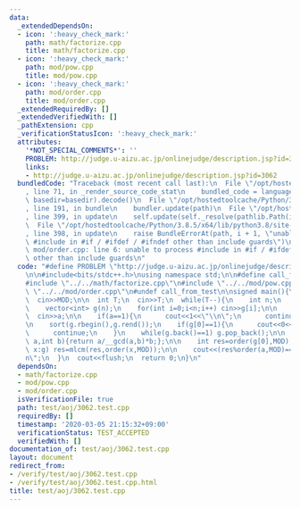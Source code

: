 ```yaml
---
data:
  _extendedDependsOn:
  - icon: ':heavy_check_mark:'
    path: math/factorize.cpp
    title: math/factorize.cpp
  - icon: ':heavy_check_mark:'
    path: mod/pow.cpp
    title: mod/pow.cpp
  - icon: ':heavy_check_mark:'
    path: mod/order.cpp
    title: mod/order.cpp
  _extendedRequiredBy: []
  _extendedVerifiedWith: []
  _pathExtension: cpp
  _verificationStatusIcon: ':heavy_check_mark:'
  attributes:
    '*NOT_SPECIAL_COMMENTS*': ''
    PROBLEM: http://judge.u-aizu.ac.jp/onlinejudge/description.jsp?id=3062
    links:
    - http://judge.u-aizu.ac.jp/onlinejudge/description.jsp?id=3062
  bundledCode: "Traceback (most recent call last):\n  File \"/opt/hostedtoolcache/Python/3.8.5/x64/lib/python3.8/site-packages/onlinejudge_verify/documentation/build.py\"\
    , line 71, in _render_source_code_stat\n    bundled_code = language.bundle(stat.path,\
    \ basedir=basedir).decode()\n  File \"/opt/hostedtoolcache/Python/3.8.5/x64/lib/python3.8/site-packages/onlinejudge_verify/languages/cplusplus.py\"\
    , line 191, in bundle\n    bundler.update(path)\n  File \"/opt/hostedtoolcache/Python/3.8.5/x64/lib/python3.8/site-packages/onlinejudge_verify/languages/cplusplus_bundle.py\"\
    , line 399, in update\n    self.update(self._resolve(pathlib.Path(included), included_from=path))\n\
    \  File \"/opt/hostedtoolcache/Python/3.8.5/x64/lib/python3.8/site-packages/onlinejudge_verify/languages/cplusplus_bundle.py\"\
    , line 398, in update\n    raise BundleErrorAt(path, i + 1, \"unable to process\
    \ #include in #if / #ifdef / #ifndef other than include guards\")\nonlinejudge_verify.languages.cplusplus_bundle.BundleErrorAt:\
    \ mod/order.cpp: line 6: unable to process #include in #if / #ifdef / #ifndef\
    \ other than include guards\n"
  code: "#define PROBLEM \"http://judge.u-aizu.ac.jp/onlinejudge/description.jsp?id=3062\"\
    \n\n#include<bits/stdc++.h>\nusing namespace std;\n\n#define call_from_test\n\
    #include \"../../math/factorize.cpp\"\n#include \"../../mod/pow.cpp\"\n#include\
    \ \"../../mod/order.cpp\"\n#undef call_from_test\n\nsigned main(){\n  int MOD;\n\
    \  cin>>MOD;\n\n  int T;\n  cin>>T;\n  while(T--){\n    int n;\n    cin>>n;\n\n\
    \    vector<int> g(n);\n    for(int i=0;i<n;i++) cin>>g[i];\n\n    int a;\n  \
    \  cin>>a;\n\n    if(a==1){\n      cout<<1<<\"\\n\";\n      continue;\n    }\n\
    \n    sort(g.rbegin(),g.rend());\n    if(g[0]==1){\n      cout<<0<<\"\\n\";\n\
    \      continue;\n    }\n    while(g.back()==1) g.pop_back();\n\n    auto mlcm=[&](int\
    \ a,int b){return a/__gcd(a,b)*b;};\n\n    int res=order(g[0],MOD);\n    for(int\
    \ x:g) res=mlcm(res,order(x,MOD));\n\n    cout<<(res%order(a,MOD)==0?1:0)<<\"\\\
    n\";\n  }\n  cout<<flush;\n  return 0;\n}\n"
  dependsOn:
  - math/factorize.cpp
  - mod/pow.cpp
  - mod/order.cpp
  isVerificationFile: true
  path: test/aoj/3062.test.cpp
  requiredBy: []
  timestamp: '2020-03-05 21:15:32+09:00'
  verificationStatus: TEST_ACCEPTED
  verifiedWith: []
documentation_of: test/aoj/3062.test.cpp
layout: document
redirect_from:
- /verify/test/aoj/3062.test.cpp
- /verify/test/aoj/3062.test.cpp.html
title: test/aoj/3062.test.cpp
---
```


